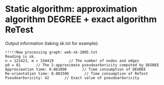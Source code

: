 # Static algorithm: approximation algorithm DEGREE + exact algorithm ReTest

Output information (taking sk.txt for example):
```
!!!!!Now processing graph: web-sk-2005.txt
Reading is ok.
n = 121423, m = 334419       // The number of nodes and edges
p0 = 81       // The 2-approximate pseudoarboricity computed by DEGREE
Approximation time: 0.061098       // Time consumption of DEGREE
Re-orientation time: 0.002596       // Time consumption of ReTest
Pseudoarboricity: 42       // Exact value of pseudoarboricity
```
